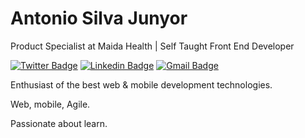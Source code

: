 # Antonio Silva Junyor 

Product Specialist at Maida Health | Self Taught Front End Developer

[![Twitter Badge](https://img.shields.io/badge/-@JunyorSilvaFF12-61DAFB?style=flat-square&labelColor=61DAFB&logo=twitter&logoColor=white&link=https://twitter.com/JunyorSilvaFF12)](https://twitter.com/JunyorSilvaFF12) 
[![Linkedin Badge](https://img.shields.io/badge/-Antonio%20Silva%20Junyor-61DAFB?style=flat-square&logo=Linkedin&logoColor=white&link=https://www.linkedin.com/in/antonio-silva-junyor-9344a1a0//)](https://www.linkedin.com/in/antonio-silva-junyor-9344a1a0//) 
[![Gmail Badge](https://img.shields.io/badge/-junyorff12@gmail.com-61DAFB?style=flat-square&logo=Gmail&logoColor=white&link=mailto:junyorff12@gmail.com)](mailto:junyorff12@gmail.com)

Enthusiast of the best web & mobile development technologies.

Web, mobile, Agile.

Passionate about learn.







